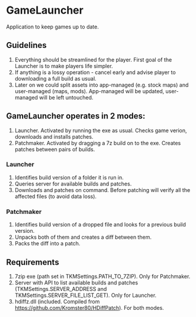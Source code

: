 # GameLauncher

Application to keep games up to date.

## Guidelines
1. Everything should be streamlined for the player. First goal of the Launcher is to make players life simpler.
2. If anything is a lossy operation - cancel early and advise player to downloading a full build as usual.
3. Later on we could split assets into app-managed (e.g. stock maps) and user-managed (maps, mods). App-managed will be updated, user-managed will be left untouched.

## GameLauncher operates in 2 modes:
1. Launcher. Activated by running the exe as usual. Checks game verion, downloads and installs patches.
2. Patchmaker. Activated by dragging a 7z build on to the exe. Creates patches between pairs of builds.

### Launcher
1. Identifies build version of a folder it is run in.
2. Queries server for available builds and patches.
3. Downloads and patches on command. Before patching will verify all the affected files (to avoid data loss).

### Patchmaker
1. Identifies build version of a dropped file and looks for a previous build version.
2. Unpacks both of them and creates a diff between them.
3. Packs the diff into a patch.

## Requirements
1. 7zip exe (path set in TKMSettings.PATH_TO_7ZIP). Only for Patchmaker.
2. Server with API to list available builds and patches (TKMSettings.SERVER_ADDRESS and TKMSettings.SERVER_FILE_LIST_GET). Only for Launcher.
3. hdiffz.dll (included. Compiled from https://github.com/Kromster80/HDiffPatch). For both modes.

